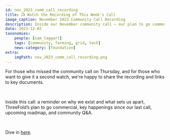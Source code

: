 ```yaml
---
id: nov_2023_comm_call_recording
title: 📺 Watch the Recording of This Week's Call
image_caption: November 2023 Community Call Recording
description: Inside our November community call – our plan to go commercial, upcoming roadmap, and more.
date: 2023-12-02
taxonomies:
    people: [sam_taggart]
    tags: [community, farming, grid, tech]
    news-category: [foundation]
extra:
    imgPath: nov_2023_comm_call_recording.png
---
```


For those who missed the community call on Thursday, and for those who want to give it a second watch, we're happy to share the recording and links to key documents.

<br/>

Inside this call: a reminder on why we exist and what sets us apart, ThreeFold’s plan to go commercial, key happenings since our last call, upcoming roadmap, and community Q&A.

<br/>

Dive in [here](https://forum.threefold.io/t/november-30-2023-threefold-community-call-recording/4153).